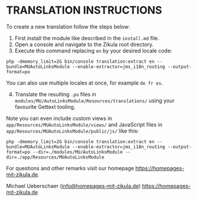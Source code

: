# TRANSLATION INSTRUCTIONS

To create a new translation follow the steps below:

1. First install the module like described in the `install.md` file.
2. Open a console and navigate to the Zikula root directory.
3. Execute this command replacing `en` by your desired locale code:

`php -dmemory_limit=2G bin/console translation:extract en --bundle=MUAutoLinksModule --enable-extractor=jms_i18n_routing --output-format=po`

You can also use multiple locales at once, for example `de fr es`.

4. Translate the resulting `.po` files in `modules/MU/AutoLinksModule/Resources/translations/` using your favourite Gettext tooling.

Note you can even include custom views in `app/Resources/MUAutoLinksModule/views/` and JavaScript files in `app/Resources/MUAutoLinksModule/public/js/` like this:

`php -dmemory_limit=2G bin/console translation:extract en --bundle=MUAutoLinksModule --enable-extractor=jms_i18n_routing --output-format=po --dir=./modules/MU/AutoLinksModule --dir=./app/Resources/MUAutoLinksModule`

For questions and other remarks visit our homepage https://homepages-mit-zikula.de.

Michael Ueberschaer (info@homepages-mit-zikula.de)
https://homepages-mit-zikula.de
